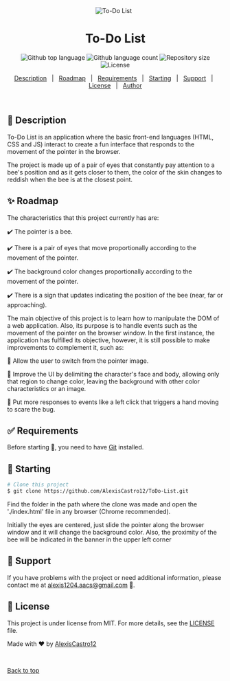 <div align="center" id="top"> 
  <img src="./images/ToDo-List.png" alt="To-Do List" />
  &#xa0;
</div>

<h1 align="center">To-Do List</h1>

<p align="center">
  <img alt="Github top language" src="https://img.shields.io/github/languages/top/AlexisCastro12/ToDo-List?color=56BEB8">

  <img alt="Github language count" src="https://img.shields.io/github/languages/count/AlexisCastro12/ToDo-List?color=56BEB8">

  <img alt="Repository size" src="https://img.shields.io/github/repo-size/AlexisCastro12/ToDo-List?color=56BEB8">

  <img alt="License" src="https://img.shields.io/github/license/AlexisCastro12/ToDo-List?color=56BEB8">
</p>

<p align="center">
  <a href="#dart-description">Description</a> &#xa0; | &#xa0; 
  <a href="#sparkles-roadmap">Roadmap</a> &#xa0; | &#xa0;
  <a href="#white_check_mark-requirements">Requirements</a> &#xa0; | &#xa0;
  <a href="#checkered_flag-starting">Starting</a> &#xa0; | &#xa0;
  <a href="#wrench-support">Support</a> &#xa0; | &#xa0;
  <a href="#memo-license">License</a> &#xa0; | &#xa0;
  <a href="https://github.com/AlexisCastro12" target="_blank">Author</a>
</p>

<br>

## :dart: Description

To-Do List is an application where the basic front-end languages (HTML, CSS and JS) interact to create a fun interface that responds to the movement of the pointer in the browser.

The project is made up of a pair of eyes that constantly pay attention to a bee's position and as it gets closer to them, the color of the skin changes to reddish when the bee is at the closest point.

## :sparkles: Roadmap

The characteristics that this project currently has are:

:heavy_check_mark: The pointer is a bee.

:heavy_check_mark: There is a pair of eyes that move proportionally according to the movement of the pointer.

:heavy_check_mark: The background color changes proportionally according to the movement of the pointer.

:heavy_check_mark: There is a sign that updates indicating the position of the bee (near, far or approaching).

The main objective of this project is to learn how to manipulate the DOM of a web application. Also, its purpose is to handle events such as the movement of the pointer on the browser window. In the first instance, the application has fulfilled its objective, however, it is still possible to make improvements to complement it, such as:

:pushpin: Allow the user to switch from the pointer image.

:pushpin: Improve the UI by delimiting the character's face and body, allowing only that region to change color, leaving the background with other color characteristics or an image.

:pushpin: Put more responses to events like a left click that triggers a hand moving to scare the bug.

## :white_check_mark: Requirements

Before starting :checkered_flag:, you need to have [Git](https://git-scm.com) installed.

## :checkered_flag: Starting

```bash
# Clone this project
$ git clone https://github.com/AlexisCastro12/ToDo-List.git

```

Find the folder in the path where the clone was made and open the './index.html' file in any browser (Chrome recommended).

Initially the eyes are centered, just slide the pointer along the browser window and it will change the background color. Also, the proximity of the bee will be indicated in the banner in the upper left corner

## :wrench: Support

If you have problems with the project or need additional information, please contact me at <alexis1204.aacs@gmail.com> :e-mail:.

## :memo: License

This project is under license from MIT. For more details, see the [LICENSE](LICENSE) file.

Made with :heart: by <a href="https://github.com/AlexisCastro12" target="_blank">AlexisCastro12</a>

&#xa0;

<a href="#top">Back to top</a>
